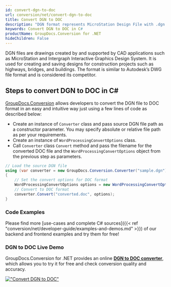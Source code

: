 ```yaml
---
id: convert-dgn-to-doc
url: conversion/net/convert-dgn-to-doc
title: Convert DGN to DOC
description: "DGN format represents MicroStation Design File with .dgn extension. Learn how to convert DGN to DOC file programmatically in C# language using GroupDocs.Conversion for .NET library."
keywords: Convert DGN to DOC in C#
productName: GroupDocs.Conversion for .NET
hideChildren: False
---
```


DGN files are drawings created by and supported by CAD applications such as MicroStation and Intergraph Interactive Graphics Design System. It is used for creating and saving designs for construction projects such as highways, bridges, and buildings. The format is similar to Autodesk’s DWG file format and is considered its competitor.

## Steps to convert DGN to DOC in C#

[GroupDocs.Conversion](https://products.groupdocs.com/conversion/net) allows developers to convert the DGN file to DOC format in an easy and intuitive way just using a few lines of code as described below:

* Create an instance of `Converter` class and pass source DGN file path as a constructor parameter. You may specify absolute or relative file path as per your requirements. 
* Create an instance of `WordProcessingConvertOptions` class.
* Call `Converter` class `Convert` method and pass the filename for the converted DOC file and the `WordProcessingConvertOptions` object from the previous step as parameters.

```csharp
// Load the source DGN file
using (var converter = new GroupDocs.Conversion.Converter("sample.dgn"))
{
    // Set the convert options for DOC format
    WordProcessingConvertOptions options = new WordProcessingConvertOptions();
    // Convert to DOC format
    converter.Convert("converted.doc", options);
}
```

### Code Examples

Please find more [use-cases and complete C# sources]({{< ref "conversion/net/developer-guide/examples-and-demos.md" >}}) of our backend and frontend examples and try them for free!

### DGN to DOC Live Demo

GroupDocs.Conversion for .NET provides an online [**DGN to DOC converter**](https://products.groupdocs.app/conversion/dgn-to-doc), which allows you to try it for free and check conversion quality and accuracy.

[!["Convert DGN to DOC"](conversion/net/images/convert-dgn-to-doc.png)](https://products.groupdocs.app/conversion/dgn-to-doc)